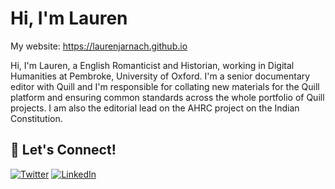 # Hi, I'm Lauren
My website: https://laurenjarnach.github.io

Hi, I'm Lauren, a English Romanticist and Historian, working in Digital Humanities at Pembroke, University of Oxford. I'm a senior documentary editor with Quill and I'm responsible for collating new materials for the Quill platform and ensuring common standards across the whole portfolio of Quill projects. I am also the editorial lead on the AHRC project on the Indian Constitution.

## 🔗 Let's Connect!
<a href="https://twitter.com/laurendavis_" target="_blank"><img alt="Twitter" src="https://img.shields.io/badge/twitter-%231DA1F2.svg?&style=for-the-badge&logo=twitter&logoColor=white" /></a>
<a href="https://www.linkedin.com/in/lauren-davis-216401157/" target="_blank"><img alt="LinkedIn" src="https://img.shields.io/badge/linkedin-%230077B5.svg?&style=for-the-badge&logo=linkedin&logoColor=white" /></a>

